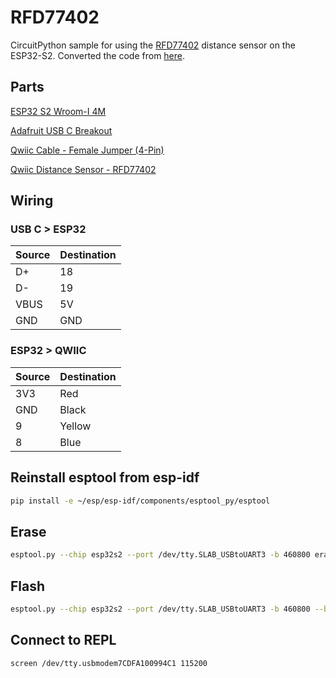 # RFD77402

CircuitPython sample for using the [RFD77402](https://www.sparkfun.com/products/retired/14539) distance sensor on the ESP32-S2. Converted the code from [here](https://github.com/sparkfun/SparkFun_RFD77402_Arduino_Library).

## Parts

[ESP32 S2 Wroom-I 4M](https://www.robotics.org.za/ESP32-S2-WROOM-I?search=wroom)

[Adafruit USB C Breakout](https://www.robotics.org.za/AF4090?search=usb%20c%20breakout)

[Qwiic Cable - Female Jumper (4-Pin)](https://www.robotics.org.za/CAB-14988?search=qwiic%20femal)

[Qwiic Distance Sensor - RFD77402](https://www.robotics.org.za/SEN-14539?search=qwiic%20distance)

## Wiring

### USB C > ESP32

|Source|Destination|
| ---- | --------- |
|D+|18|
|D-|19|
|VBUS|5V|
|GND|GND|

### ESP32 > QWIIC

|Source|Destination|
| ---- | --------- |
|3V3|Red|
|GND|Black|
|9|Yellow|
|8|Blue|

## Reinstall esptool from esp-idf

```bash
pip install -e ~/esp/esp-idf/components/esptool_py/esptool
```

## Erase

```bash
esptool.py --chip esp32s2 --port /dev/tty.SLAB_USBtoUART3 -b 460800 erase_flash
```

## Flash

```bash
esptool.py --chip esp32s2 --port /dev/tty.SLAB_USBtoUART3 -b 460800 --before=default_reset --after=hard_reset write_flash --flash_mode dio --flash_freq 40m --flash_size 4MB 0x0000 ~/downloads/adafruit-circuitpython-espressif_saola_1_wroom-en_US-6.0.0-rc.0.bin
```

## Connect to REPL

```bash
screen /dev/tty.usbmodem7CDFA100994C1 115200
```

